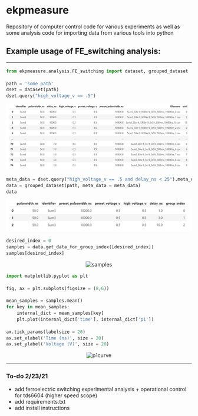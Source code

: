 # ekpmeasure
Repository of computer control code for various experiments as well as some analysis code for importing data from various tools into python


## Example usage of FE_switching analysis:
---
```python
from ekpmeasure.analysis.FE_switching import dataset, grouped_dataset

path = 'some path'
dset = dataset(path)
dset.query("high_voltage_v == .5")
```

<p align="center">
  <img src="./src/dataset.PNG?raw=true" width="600" title="dataset">
</p>

```python
meta_data = dset.query("high_voltage_v == .5 and delay_ns < 25").meta_data
data = grouped_dataset(path, meta_data = meta_data)
data
```

<p align="center">
  <img src="./src/grouped_dataset.PNG?raw=true" width="600" title="grouped_dataset">
</p>

```python
desired_index = 0
samples = data.get_data_for_group_index([desired_index])
samples[desired_index]
```

<p align="center">
  <img src="![alt text](./src/samples.PNG?raw=true)" width="500" title="samples">
</p>



```python
import matplotlib.pyplot as plt

fig, ax = plt.subplots(figsize = (8,6))

mean_samples = samples.mean()
for key in mean_samples:
    internal_dict = mean_samples[key]
    plt.plot(internal_dict['time'], internal_dict['p1'])

ax.tick_params(labelsize = 20)
ax.set_xlabel('Time (ns)', size = 20)
ax.set_ylabel('Voltage (V)', size = 20)
```


<p align="center">
  <img src="![alt text](./src/p1curve.PNG?raw=true)" width="600" title="p1curve">
</p>



---

### To-do 2/23/21
- add ferroelectric switching experimental analysis + operational control for tds6604 (higher speed scope)
- add requirements.txt 
- add install instructions  
